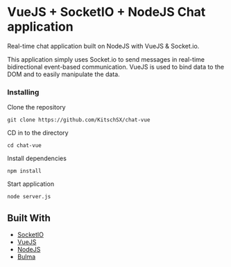 # VueJS + SocketIO + NodeJS Chat application

Real-time chat application built on NodeJS with VueJS & Socket.io.

This application simply uses Socket.io to send messages in real-time bidirectional event-based communication. VueJS is used to bind data to the DOM and to easily manipulate the data.


### Installing


Clone the repository

```
git clone https://github.com/KitschSX/chat-vue
```

CD in to the directory

```
cd chat-vue
```

Install dependencies

```
npm install
```

Start application

```
node server.js
```

## Built With

* [SocketIO](https://socket.io/)
* [VueJS](https://vuejs.org/) 
* [NodeJS](https://nodejs.org/es/) 
* [Bulma](http://bulma.io/)



